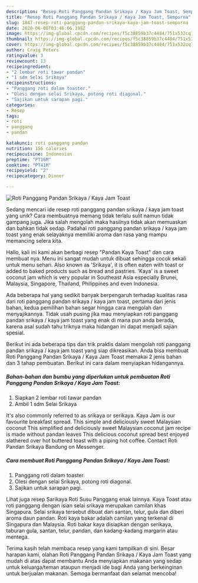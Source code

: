```yaml
---
description: "Resep Roti Panggang Pandan Srikaya / Kaya Jam Toast, Sempurna"
title: "Resep Roti Panggang Pandan Srikaya / Kaya Jam Toast, Sempurna"
slug: 1847-resep-roti-panggang-pandan-srikaya-kaya-jam-toast-sempurna
date: 2020-06-08T03:46:06.198Z
image: https://img-global.cpcdn.com/recipes/f5c38859b37c4484/751x532cq70/roti-panggang-pandan-srikaya-kaya-jam-toast-foto-resep-utama.jpg
thumbnail: https://img-global.cpcdn.com/recipes/f5c38859b37c4484/751x532cq70/roti-panggang-pandan-srikaya-kaya-jam-toast-foto-resep-utama.jpg
cover: https://img-global.cpcdn.com/recipes/f5c38859b37c4484/751x532cq70/roti-panggang-pandan-srikaya-kaya-jam-toast-foto-resep-utama.jpg
author: Craig Peters
ratingvalue: 3
reviewcount: 13
recipeingredient:
- "2 lembar roti tawar pandan"
- "1 sdm Selai Srikaya"
recipeinstructions:
- "Panggang roti dalam toaster."
- "Olesi dengan selai Srikaya, potong roti diagonal."
- "Sajikan untuk sarapan pagi."
categories:
- Resep
tags:
- roti
- panggang
- pandan

katakunci: roti panggang pandan 
nutrition: 156 calories
recipecuisine: Indonesian
preptime: "PT16M"
cooktime: "PT41M"
recipeyield: "2"
recipecategory: Dinner

---
```



![Roti Panggang Pandan Srikaya / Kaya Jam Toast](https://img-global.cpcdn.com/recipes/f5c38859b37c4484/751x532cq70/roti-panggang-pandan-srikaya-kaya-jam-toast-foto-resep-utama.jpg)

Sedang mencari ide resep roti panggang pandan srikaya / kaya jam toast yang unik? Cara membuatnya memang tidak terlalu sulit namun tidak gampang juga. Jika salah mengolah maka hasilnya tidak akan memuaskan dan bahkan tidak sedap. Padahal roti panggang pandan srikaya / kaya jam toast yang enak selayaknya memiliki aroma dan rasa yang mampu memancing selera kita.

Hallo, kali ini kami akan berbagi resep &#34;Pandan Kaya Toast&#34; dan cara membuat nya. Menu ini sangat mudah untuk dibuat sehingga cocok sekali untuk menu sehari. Also known as &#39;Srikaya&#39;, it is often eaten with toast or added to baked products such as bread and pastries. &#39;Kaya&#39; is a sweet coconut jam which is very popular in Southeast Asia especially Brunei, Malaysia, Singapore, Thailand, Philippines and even Indonesia.

Ada beberapa hal yang sedikit banyak berpengaruh terhadap kualitas rasa dari roti panggang pandan srikaya / kaya jam toast, pertama dari jenis bahan, kedua pemilihan bahan segar hingga cara mengolah dan menyajikannya. Tidak usah pusing jika mau menyiapkan roti panggang pandan srikaya / kaya jam toast yang enak di mana pun anda berada, karena asal sudah tahu triknya maka hidangan ini dapat menjadi sajian spesial.


Berikut ini ada beberapa tips dan trik praktis dalam mengolah roti panggang pandan srikaya / kaya jam toast yang siap dikreasikan. Anda bisa membuat Roti Panggang Pandan Srikaya / Kaya Jam Toast memakai 2 jenis bahan dan 3 tahap pembuatan. Berikut ini cara dalam menyiapkan hidangannya.

<!--inarticleads1-->

##### Bahan-bahan dan bumbu yang diperlukan untuk pembuatan Roti Panggang Pandan Srikaya / Kaya Jam Toast:

1. Siapkan 2 lembar roti tawar pandan
1. Ambil 1 sdm Selai Srikaya


It&#39;s also commonly referred to as srikaya or serikaya. Kaya Jam is our favourite breakfast spread. This simple and deliciously sweet Malaysian coconut This simplified and deliciously sweet Malaysian coconut jam recipe is made without pandan leaves This delicious coconut spread best enjoyed slathered over hot buttered toast with a piping hot coffee. Contact Roti Pandan Srikaya Bandung on Messenger. 

<!--inarticleads2-->

##### Cara membuat Roti Panggang Pandan Srikaya / Kaya Jam Toast:

1. Panggang roti dalam toaster.
1. Olesi dengan selai Srikaya, potong roti diagonal.
1. Sajikan untuk sarapan pagi.


Lihat juga resep Sarikaya Roti Susu Panggang enak lainnya. Kaya Toast atau roti panggang dengan isian selai srikaya merupakan camilan khas Singapura. Selai srikaya tersebut dibuat dari santan, telur, gula dan diberi aroma daun pandan. Roti kaya bakar adalah camilan yang terkenal di Singapura dan Malaysia. Roti bakar kaya disiapkan dengan serikaya, taburan gula, santan, telur, pandan, dan kadang-kadang margarin atau mentega. 

Terima kasih telah membaca resep yang kami tampilkan di sini. Besar harapan kami, olahan Roti Panggang Pandan Srikaya / Kaya Jam Toast yang mudah di atas dapat membantu Anda menyiapkan makanan yang sedap untuk keluarga/teman ataupun menjadi ide bagi Anda yang berkeinginan untuk berjualan makanan. Semoga bermanfaat dan selamat mencoba!
